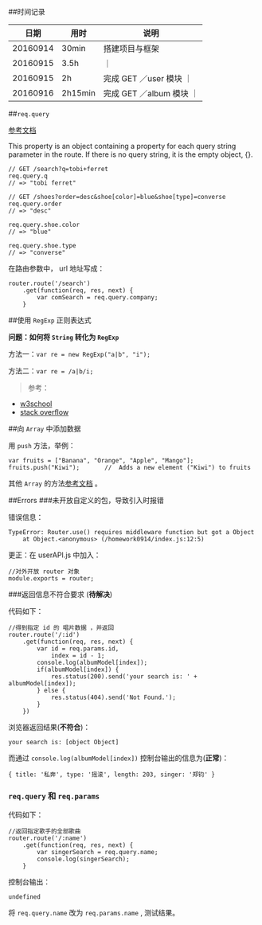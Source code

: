 
##时间记录  

| 日期 | 用时 | 说明 |
| ---- | ---- | ---- |
| 20160914 | 30min | 搭建项目与框架 |
| 20160915 | 3.5h  |   ｜
| 20160915 | 2h | 完成 GET ／user 模块 ｜
| 20160916 | 2h15min | 完成 GET ／album 模块 ｜

##`req.query`

[参考文档](http://expressjs.com/zh-cn/api.html#app.route)

This property is an object containing a property for each query string parameter in the route. If there is no query string, it is the empty object, {}.

```
// GET /search?q=tobi+ferret
req.query.q
// => "tobi ferret"

// GET /shoes?order=desc&shoe[color]=blue&shoe[type]=converse
req.query.order
// => "desc"

req.query.shoe.color
// => "blue"

req.query.shoe.type
// => "converse"
```
在路由参数中， url 地址写成：
```
router.route('/search')
    .get(function(req, res, next) {
        var comSearch = req.query.company;
    }
```

##使用 `RegExp` 正则表达式

**问题：如何将 `String` 转化为 `RegExp`**

方法一：`var re = new RegExp("a|b", "i");`

方法二：`var re = /a|b/i;`

>参考：
* [w3school](http://www.w3schools.com/js/js_regexp.asp)
* [stack overflow](http://stackoverflow.com/questions/874709/converting-user-input-string-to-regular-expression)

##向 `Array` 中添加数据

用 `push` 方法，举例：

```
var fruits = ["Banana", "Orange", "Apple", "Mango"];
fruits.push("Kiwi");       //  Adds a new element ("Kiwi") to fruits
```
其他 `Array` 的方法[参考文档](http://www.w3schools.com/js/js_array_methods.asp) 。

##Errors
###未开放自定义的包，导致引入时报错

错误信息：
```
TypeError: Router.use() requires middleware function but got a Object
    at Object.<anonymous> (/homework0914/index.js:12:5)
```

更正：在 userAPI.js 中加入：
```
//对外开放 router 对象
module.exports = router;
```

###返回信息不符合要求 (**待解决**)

代码如下：   
```
//得到指定 id 的 唱片数据 ，并返回
router.route('/:id')
    .get(function(req, res, next) {
        var id = req.params.id,
            index = id - 1;
        console.log(albumModel[index]);
        if(albumModel[index]) {
            res.status(200).send('your search is: ' + albumModel[index]);
        } else {
            res.status(404).send('Not Found.');
        }
    })
```
浏览器返回结果(**不符合**)：
```
your search is: [object Object]
```
而通过 `console.log(albumModel[index])` 控制台输出的信息为(**正常**)：
```
{ title: '私奔', type: '摇滚', length: 203, singer: '郑钧' }
```

### `req.query` 和 `req.params`
代码如下：
```
//返回指定歌手的全部歌曲
router.route('/:name')
    .get(function(req, res, next) {
        var singerSearch = req.query.name;
        console.log(singerSearch);
    }
```
控制台输出：  
```
undefined
```
将 `req.query.name` 改为 `req.params.name` , 测试结果。
